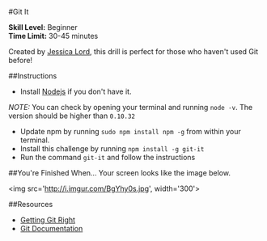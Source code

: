 #Git It

__Skill Level:__ Beginner  
__Time Limit:__ 30-45 minutes

Created by [Jessica Lord](http://jlord.us/about.html), this drill is perfect for those who haven't used Git before! 

##Instructions
- Install [Nodejs](https://nodejs.org/download/) if you don't have it. 

_NOTE:_ You can check by opening your terminal and running `node -v`. The version should be higher than `0.10.32`
- Update npm by running `sudo npm install npm -g` from within your terminal. 
- Install this challenge by running `npm install -g git-it`
- Run the command `git-it` and follow the instructions

##You're Finished When...
Your screen looks like the image below.

<img src='http://i.imgur.com/BgYhy0s.jpg', width='300'>

##Resources
- [Getting Git Right](https://www.atlassian.com/git/)  
- [Git Documentation](http://git-scm.com/doc)
